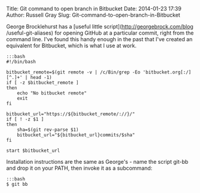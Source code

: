 Title: Git command to open branch in Bitbucket
Date: 2014-01-23 17:39
Author: Russell Gray
Slug: Git-command-to-open-branch-in-Bitbucket

George Brocklehurst has a [useful little script](http://georgebrock.com/blog
/useful-git-aliases) for opening GitHub at a particular commit, right from the
command line. I've found this handy enough in the past that I've created an
equivalent for Bitbucket, which is what I use at work.

    :::bash
    #!/bin/bash

    bitbucket_remote=$(git remote -v | /c/Bin/grep -Eo 'bitbucket.org[:/][^.]+' | head -1)
    if [ -z $bitbucket_remote ]
    then
        echo "No bitbucket remote"
        exit
    fi

    bitbucket_url="https://${bitbucket_remote/://}/"
    if [ ! -z $1 ]
    then
        sha=$(git rev-parse $1)
        bitbucket_url="${bitbucket_url}commits/$sha"
    fi

    start $bitbucket_url

Installation instructions are the same as George's - name the script
git-bb and drop it on your PATH, then invoke it as a subcommand:

    :::bash
    $ git bb
